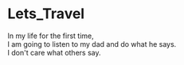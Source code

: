 # Lets_Travel <br>
In my life for the first time, <br>
I am going to listen to my dad and do what he says.<br>
I don't care what others say.
